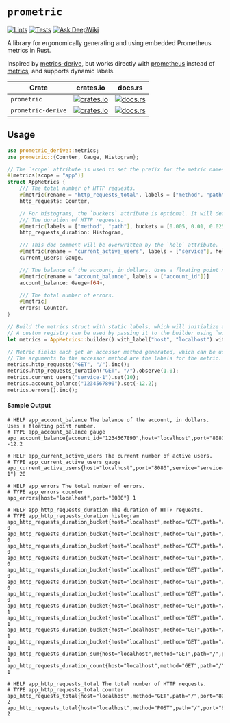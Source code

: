 # `prometric`
[![Lints](https://github.com/chainbound/prometric/actions/workflows/lint.yml/badge.svg?branch=main)](https://github.com/chainbound/prometric/actions/workflows/lint.yml)
[![Tests](https://github.com/chainbound/prometric/actions/workflows/test.yml/badge.svg?branch=main)](https://github.com/chainbound/prometric/actions/workflows/test.yml)
[![Ask DeepWiki](https://deepwiki.com/badge.svg)](https://deepwiki.com/chainbound/prometric)

A library for ergonomically generating and using embedded Prometheus metrics in Rust.

Inspired by [metrics-derive](https://github.com/ithacaxyz/metrics-derive), but works directly with [prometheus](https://docs.rs/prometheus/latest/prometheus)
instead of [metrics](https://docs.rs/metrics/latest/metrics), and supports dynamic labels.

| Crate | crates.io | docs.rs |
|-------|-----------|---------|
| `prometric` | [![crates.io](https://img.shields.io/crates/v/prometric.svg)](https://crates.io/crates/prometric) | [![docs.rs](https://docs.rs/prometric/badge.svg)](https://docs.rs/prometric) |
| `prometric-derive` | [![crates.io](https://img.shields.io/crates/v/prometric-derive.svg)](https://crates.io/crates/prometric-derive) | [![docs.rs](https://docs.rs/prometric-derive/badge.svg)](https://docs.rs/prometric-derive) |

## Usage
```rust
use prometric_derive::metrics;
use prometric::{Counter, Gauge, Histogram};

// The `scope` attribute is used to set the prefix for the metric names in this struct.
#[metrics(scope = "app")]
struct AppMetrics {
    /// The total number of HTTP requests.
    #[metric(rename = "http_requests_total", labels = ["method", "path"])]
    http_requests: Counter,

    // For histograms, the `buckets` attribute is optional. It will default to [prometheus::DEFAULT_BUCKETS] if not provided.
    /// The duration of HTTP requests.
    #[metric(labels = ["method", "path"], buckets = [0.005, 0.01, 0.025, 0.05, 0.1, 0.25, 0.5, 1.0, 2.5, 5.0])]
    http_requests_duration: Histogram,

    /// This doc comment will be overwritten by the `help` attribute.
    #[metric(rename = "current_active_users", labels = ["service"], help = "The current number of active users.")]
    current_users: Gauge,

    /// The balance of the account, in dollars. Uses a floating point number.
    #[metric(rename = "account_balance", labels = ["account_id"])]
    account_balance: Gauge<f64>,

    /// The total number of errors.
    #[metric]
    errors: Counter,
}

// Build the metrics struct with static labels, which will initialize and register the metrics with the default registry.
// A custom registry can be used by passing it to the builder using `with_registry`.
let metrics = AppMetrics::builder().with_label("host", "localhost").with_label("port", "8080").build();

// Metric fields each get an accessor method generated, which can be used to interact with the metric.
// The arguments to the accessor method are the labels for the metric.
metrics.http_requests("GET", "/").inc();
metrics.http_requests_duration("GET", "/").observe(1.0);
metrics.current_users("service-1").set(10);
metrics.account_balance("1234567890").set(-12.2);
metrics.errors().inc();
```

#### Sample Output
```text
# HELP app_account_balance The balance of the account, in dollars. Uses a floating point number.
# TYPE app_account_balance gauge
app_account_balance{account_id="1234567890",host="localhost",port="8080"} -12.2

# HELP app_current_active_users The current number of active users.
# TYPE app_current_active_users gauge
app_current_active_users{host="localhost",port="8080",service="service-1"} 20

# HELP app_errors The total number of errors.
# TYPE app_errors counter
app_errors{host="localhost",port="8080"} 1

# HELP app_http_requests_duration The duration of HTTP requests.
# TYPE app_http_requests_duration histogram
app_http_requests_duration_bucket{host="localhost",method="GET",path="/",port="8080",le="0.005"} 0
app_http_requests_duration_bucket{host="localhost",method="GET",path="/",port="8080",le="0.01"} 0
app_http_requests_duration_bucket{host="localhost",method="GET",path="/",port="8080",le="0.025"} 0
app_http_requests_duration_bucket{host="localhost",method="GET",path="/",port="8080",le="0.05"} 0
app_http_requests_duration_bucket{host="localhost",method="GET",path="/",port="8080",le="0.1"} 0
app_http_requests_duration_bucket{host="localhost",method="GET",path="/",port="8080",le="0.25"} 0
app_http_requests_duration_bucket{host="localhost",method="GET",path="/",port="8080",le="0.5"} 0
app_http_requests_duration_bucket{host="localhost",method="GET",path="/",port="8080",le="1"} 1
app_http_requests_duration_bucket{host="localhost",method="GET",path="/",port="8080",le="2.5"} 1
app_http_requests_duration_bucket{host="localhost",method="GET",path="/",port="8080",le="5"} 1
app_http_requests_duration_bucket{host="localhost",method="GET",path="/",port="8080",le="+Inf"} 1
app_http_requests_duration_sum{host="localhost",method="GET",path="/",port="8080"} 1
app_http_requests_duration_count{host="localhost",method="GET",path="/",port="8080"} 1

# HELP app_http_requests_total The total number of HTTP requests.
# TYPE app_http_requests_total counter
app_http_requests_total{host="localhost",method="GET",path="/",port="8080"} 2
app_http_requests_total{host="localhost",method="POST",path="/",port="8080"} 2
```